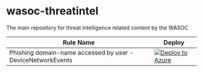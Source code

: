 # wasoc-threatintel

The main repository for threat intelligence related content by the WASOC


| Rule Name | Deploy |
|-|-|
| Phishing domain-name accessed by user - DeviceNetworkEvents | [![Deploy to Azure](https://aka.ms/deploytoazurebutton)](https://portal.azure.com/#create/Microsoft.Template/uri/https%3A%2F%2Fraw.githubusercontent.com%2Fwagov%2Fwasoc-threatintel%2Frefs%2Fheads%2Fmain%2Fanalytic-rules%2FWASOC-Intelligence-a-known-phishing-domain-name-%257B%257BObservableValue%257D%257D-has-been-accessed-by-user-DeviceNetworkEvents.json) |